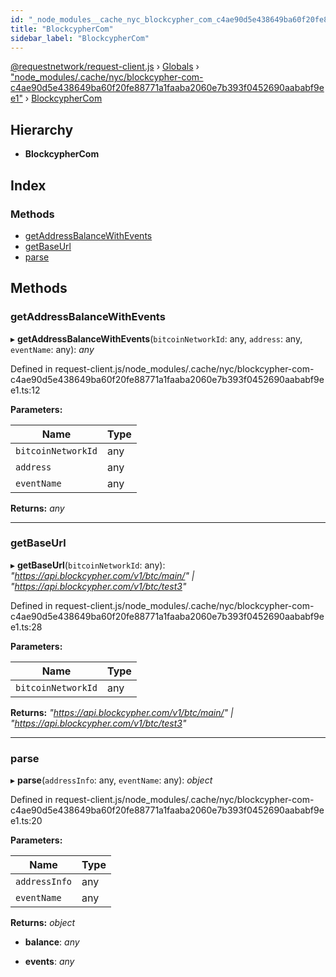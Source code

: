 ```yaml
---
id: "_node_modules__cache_nyc_blockcypher_com_c4ae90d5e438649ba60f20fe88771a1faaba2060e7b393f0452690aababf9ee1_.blockcyphercom"
title: "BlockcypherCom"
sidebar_label: "BlockcypherCom"
---
```


[@requestnetwork/request-client.js](../index.md) › [Globals](../globals.md) › ["node_modules/.cache/nyc/blockcypher-com-c4ae90d5e438649ba60f20fe88771a1faaba2060e7b393f0452690aababf9ee1"](../modules/_node_modules__cache_nyc_blockcypher_com_c4ae90d5e438649ba60f20fe88771a1faaba2060e7b393f0452690aababf9ee1_.md) › [BlockcypherCom](_node_modules__cache_nyc_blockcypher_com_c4ae90d5e438649ba60f20fe88771a1faaba2060e7b393f0452690aababf9ee1_.blockcyphercom.md)

## Hierarchy

* **BlockcypherCom**

## Index

### Methods

* [getAddressBalanceWithEvents](_node_modules__cache_nyc_blockcypher_com_c4ae90d5e438649ba60f20fe88771a1faaba2060e7b393f0452690aababf9ee1_.blockcyphercom.md#getaddressbalancewithevents)
* [getBaseUrl](_node_modules__cache_nyc_blockcypher_com_c4ae90d5e438649ba60f20fe88771a1faaba2060e7b393f0452690aababf9ee1_.blockcyphercom.md#getbaseurl)
* [parse](_node_modules__cache_nyc_blockcypher_com_c4ae90d5e438649ba60f20fe88771a1faaba2060e7b393f0452690aababf9ee1_.blockcyphercom.md#parse)

## Methods

###  getAddressBalanceWithEvents

▸ **getAddressBalanceWithEvents**(`bitcoinNetworkId`: any, `address`: any, `eventName`: any): *any*

Defined in request-client.js/node_modules/.cache/nyc/blockcypher-com-c4ae90d5e438649ba60f20fe88771a1faaba2060e7b393f0452690aababf9ee1.ts:12

**Parameters:**

Name | Type |
------ | ------ |
`bitcoinNetworkId` | any |
`address` | any |
`eventName` | any |

**Returns:** *any*

___

###  getBaseUrl

▸ **getBaseUrl**(`bitcoinNetworkId`: any): *"https://api.blockcypher.com/v1/btc/main/" | "https://api.blockcypher.com/v1/btc/test3"*

Defined in request-client.js/node_modules/.cache/nyc/blockcypher-com-c4ae90d5e438649ba60f20fe88771a1faaba2060e7b393f0452690aababf9ee1.ts:28

**Parameters:**

Name | Type |
------ | ------ |
`bitcoinNetworkId` | any |

**Returns:** *"https://api.blockcypher.com/v1/btc/main/" | "https://api.blockcypher.com/v1/btc/test3"*

___

###  parse

▸ **parse**(`addressInfo`: any, `eventName`: any): *object*

Defined in request-client.js/node_modules/.cache/nyc/blockcypher-com-c4ae90d5e438649ba60f20fe88771a1faaba2060e7b393f0452690aababf9ee1.ts:20

**Parameters:**

Name | Type |
------ | ------ |
`addressInfo` | any |
`eventName` | any |

**Returns:** *object*

* **balance**: *any*

* **events**: *any*
